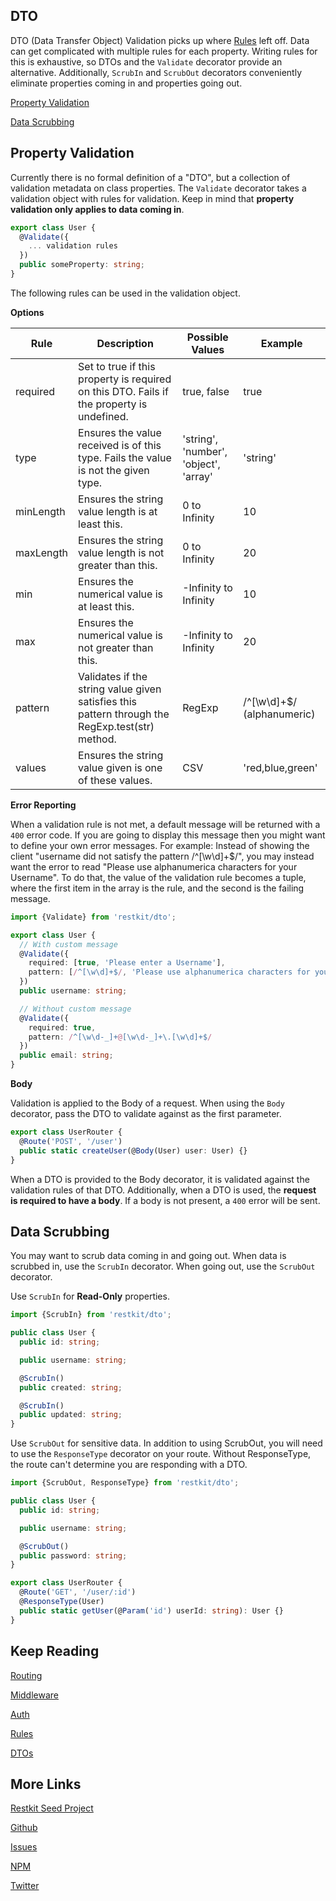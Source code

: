 DTO
---

DTO (Data Transfer Object) Validation picks up where [Rules](/rule/README.md) left off. Data
can get complicated with multiple rules for each property. Writing rules for this
is exhaustive, so DTOs and the `Validate` decorator provide an alternative.
Additionally, `ScrubIn` and `ScrubOut` decorators conveniently eliminate properties
coming in and properties going out.

[Property Validation](#validation)

[Data Scrubbing](#scrubbing)

<a name="validation"></a>
## Property Validation

Currently there is no formal definition of a "DTO", but a collection of validation
metadata on class properties. The `Validate` decorator takes a validation object
with rules for validation. Keep in mind that **property validation only applies
to data coming in**.

```typescript
export class User {
  @Validate({
    ... validation rules
  })
  public someProperty: string;
}
```

The following rules can be used in the validation object.

**Options**

| Rule      | Description                                                                                     | Possible Values                       | Example                    |
|-----------|-------------------------------------------------------------------------------------------------|---------------------------------------|----------------------------|
| required  | Set to true if this property is required on this DTO. Fails if the property is undefined.       | true, false                           | true                       |
| type      | Ensures the value received is of this type. Fails the value is not the given type.              | 'string', 'number', 'object', 'array' | 'string'                   |
| minLength | Ensures the string value length is at least this.                                               | 0 to Infinity                         | 10                         |
| maxLength | Ensures the string value length is not greater than this.                                       | 0 to Infinity                         | 20                         |
| min       | Ensures the numerical value is at least this.                                                   | -Infinity to Infinity                 | 10                         |
| max       | Ensures the numerical value is not greater than this.                                           | -Infinity to Infinity                 | 20                         |
| pattern   | Validates if the string value given satisfies this pattern through the RegExp.test(str) method. | RegExp                                | /^[\w\d]+$/ (alphanumeric) |
| values    | Ensures the string value given is one of these values.                                          | CSV                                   | 'red,blue,green'           |


**Error Reporting**

When a validation rule is not met, a default message will be returned with a `400`
error code. If you are going to display this message then you might want to
define your own error messages. For example: Instead of showing the client "username did not 
satisfy the pattern /^[\w\d]+$/", you may instead want the error to read "Please
use alphanumerica characters for your Username". To do that, the value of the
validation rule becomes a tuple, where the first item in the array is the rule,
and the second is the failing message.

```typescript
import {Validate} from 'restkit/dto';

export class User {
  // With custom message
  @Validate({
    required: [true, 'Please enter a Username'],
    pattern: [/^[\w\d]+$/, 'Please use alphanumerica characters for your Username']
  })
  public username: string;

  // Without custom message
  @Validate({
    required: true,
    pattern: /^[\w\d-_]+@[\w\d-_]+\.[\w\d]+$/
  })
  public email: string;
}
```

**Body**

Validation is applied to the Body of a request. When using the `Body` decorator, pass
the DTO to validate against as the first parameter.

```typescript
export class UserRouter {
  @Route('POST', '/user')
  public static createUser(@Body(User) user: User) {}
}
```

When a DTO is provided to the Body decorator, it is validated against the validation
rules of that DTO. Additionally, when a DTO is used, the __request is required to have
a body__. If a body is not present, a `400` error will be sent.

<a name="scrubbing"></a>
## Data Scrubbing

You may want to scrub data coming in and going out. When data is scrubbed in, use the
`ScrubIn` decorator. When going out, use the `ScrubOut` decorator.

Use `ScrubIn` for **Read-Only** properties. 

```typescript
import {ScrubIn} from 'restkit/dto';

public class User {
  public id: string;

  public username: string;

  @ScrubIn()
  public created: string;

  @ScrubIn()
  public updated: string;
}
```

Use `ScrubOut` for sensitive data. In addition to using ScrubOut, you will need to
use the `ResponseType` decorator on your route. Without ResponseType, the route can't
determine you are responding with a DTO.

```typescript
import {ScrubOut, ResponseType} from 'restkit/dto';

public class User {
  public id: string;

  public username: string;

  @ScrubOut()
  public password: string;
}

export class UserRouter {
  @Route('GET', '/user/:id')
  @ResponseType(User)
  public static getUser(@Param('id') userId: string): User {}
}
```

## Keep Reading

[Routing](/route/README.md)

[Middleware](/middleware/README.md)

[Auth](/auth/README.md)

[Rules](/rule/README.md)

[DTOs](/dto/README.md)

## More Links

[Restkit Seed Project](https://github.com/iamchairs/restkit-seed)

[Github](https://github.com/iamchairs/restkit)

[Issues](https://github.com/iamchairs/restkit/issues)

[NPM](https://www.npmjs.com/package/restkit)

[Twitter](https://twitter.com/micahwllmsn)